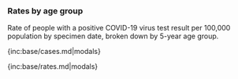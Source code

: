 ### Rates by age group 

Rate of people with a positive COVID-19 virus test result per 100,000 population by specimen date, broken down by 5-year age group.

{inc:base/cases.md|modals}

{inc:base/rates.md|modals}
